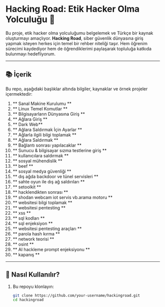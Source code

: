 # Hacking Road: Etik Hacker Olma Yolculuğu 🚀

Bu proje, etik hacker olma yolculuğumu belgelemek ve Türkçe bir kaynak oluşturmayı amaçlıyor. **Hacking Road**, siber güvenlik dünyasına giriş yapmak isteyen herkes için temel bir rehber niteliği taşır. Hem öğrenim sürecimi kaydediyor hem de öğrendiklerimi paylaşarak topluluğa katkıda bulunmayı hedefliyorum.

----------------------------------------------------------------------------------------------------

## 📚 İçerik

Bu repo, aşağıdaki başlıklar altında bilgiler, kaynaklar ve örnek projeler içermektedir:

1. ** Sanal Makine Kurulumu **
2. ** Linux Temel Komutlar **
3. ** Bilgisayarların Dünyasına Giriş **
4. ** Ağlara Giriş **
5. ** Dark Web**
6. ** Ağlara Saldırmak İçin Ayarlar **
7. ** Ağlarla ilgili bilgi toplamak **
8. ** Ağlara Saldırmak **
9. ** Bağlantı sonrası yapılacaklar **
10. ** Sunucu & bilgisayar sızma testlerine giriş **
11. ** kullanıcılara saldırmak **
12. ** sosyal mühendislik **
13. ** beef **
14. ** sosyal medya güvenliği **
15. ** dış ağda backdoor ve tünel servisleri **
16. ** sahte oyun ile dış ağ saldırıları **
17. ** setoolkit **
18. ** hacklendikten sonrası **
19. ** shodan webcam iot servis vb.arama motoru **
20. ** websitesi bilgi toplamak **
21. ** websitesi pentesting **
22. ** xss **
23. ** sql kodları **
24. ** sql enjeksiyon **
25. ** websitesi pentesting araçları **
26. ** parola hash kırma **
27. ** network teorisi **
28. ** osint **
29. ** AI hackleme prompt enjeksiyonu **
30. ** kapanış **


---------------------------------------------------------------------------------------------------------------

## 🚀 Nasıl Kullanılır?

1. Bu repoyu klonlayın:
   ```bash
   git clone https://github.com/your-username/hackingroad.git
   cd hackingroad
